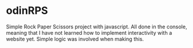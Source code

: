 # odinRPS
Simple Rock Paper Scissors project with javascript. All done in the console, meaning that I have not learned how to implement interactivity with a website yet. Simple logic was involved when making this.